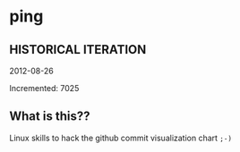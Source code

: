# ping

## HISTORICAL ITERATION
2012-08-26

Incremented: 7025

## What is this?? 
Linux skills to hack the github commit visualization chart `;-)`
